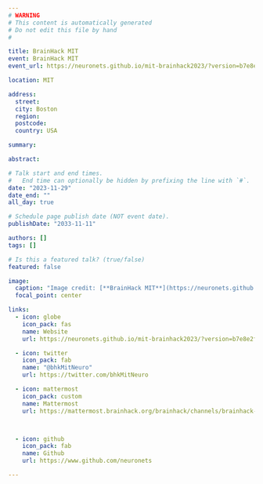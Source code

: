 ```yaml
---
# WARNING
# This content is automatically generated
# Do not edit this file by hand
#

title: BrainHack MIT
event: BrainHack MIT
event_url: https://neuronets.github.io/mit-brainhack2023/?version=b7e8e2f

location: MIT

address:
  street: 
  city: Boston
  region: 
  postcode: 
  country: USA

summary: 

abstract: 

# Talk start and end times.
#   End time can optionally be hidden by prefixing the line with `#`.
date: "2023-11-29"
date_end: ""
all_day: true

# Schedule page publish date (NOT event date).
publishDate: "2033-11-11"

authors: []
tags: []

# Is this a featured talk? (true/false)
featured: false

image:
  caption: "Image credit: [**BrainHack MIT**](https://neuronets.github.io/mit-brainhack2023/?version=b7e8e2f)"
  focal_point: center

links:
  - icon: globe
    icon_pack: fas
    name: Website
    url: https://neuronets.github.io/mit-brainhack2023/?version=b7e8e2f

  - icon: twitter
    icon_pack: fab
    name: "@bhkMitNeuro"
    url: https://twitter.com/bhkMitNeuro

  - icon: mattermost
    icon_pack: custom
    name: Mattermost
    url: https://mattermost.brainhack.org/brainhack/channels/brainhack-mit-neuro



  - icon: github
    icon_pack: fab
    name: Github
    url: https://www.github.com/neuronets

---
```


